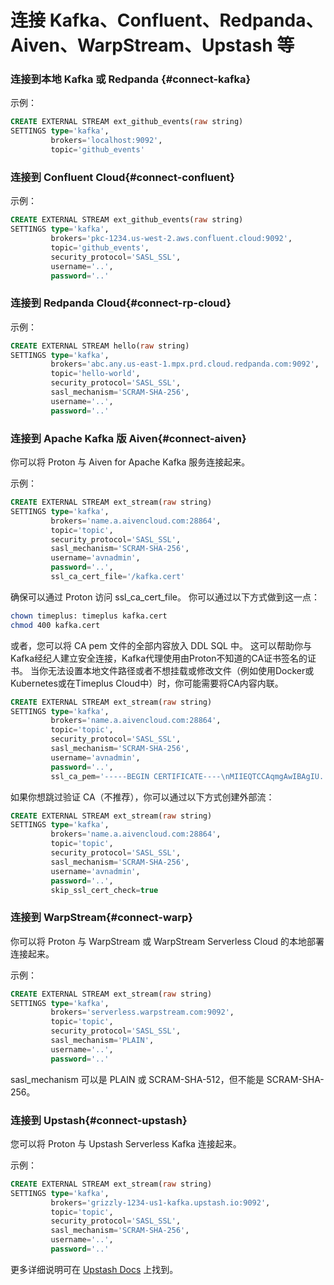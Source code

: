 # 连接 Kafka、Confluent、Redpanda、Aiven、WarpStream、Upstash 等

### 连接到本地 Kafka 或 Redpanda {#connect-kafka}

示例：

```sql
CREATE EXTERNAL STREAM ext_github_events(raw string)
SETTINGS type='kafka',
         brokers='localhost:9092',
         topic='github_events'
```

### 连接到 Confluent Cloud{#connect-confluent}

示例：

```sql
CREATE EXTERNAL STREAM ext_github_events(raw string)
SETTINGS type='kafka',
         brokers='pkc-1234.us-west-2.aws.confluent.cloud:9092',
         topic='github_events',
         security_protocol='SASL_SSL',
         username='..',
         password='..'
```

### 连接到 Redpanda Cloud{#connect-rp-cloud}

示例：

```sql
CREATE EXTERNAL STREAM hello(raw string)
SETTINGS type='kafka',
         brokers='abc.any.us-east-1.mpx.prd.cloud.redpanda.com:9092',
         topic='hello-world',
         security_protocol='SASL_SSL',
         sasl_mechanism='SCRAM-SHA-256',
         username='..',
         password='..'
```

### 连接到 Apache Kafka 版 Aiven{#connect-aiven}

你可以将 Proton 与 Aiven for Apache Kafka 服务连接起来。

示例：

```sql
CREATE EXTERNAL STREAM ext_stream(raw string)
SETTINGS type='kafka',
         brokers='name.a.aivencloud.com:28864',
         topic='topic',
         security_protocol='SASL_SSL',
         sasl_mechanism='SCRAM-SHA-256',
         username='avnadmin',
         password='..',
         ssl_ca_cert_file='/kafka.cert'
```

确保可以通过 Proton 访问 ssl_ca_cert_file。 你可以通过以下方式做到这一点：

```bash
chown timeplus: timeplus kafka.cert
chmod 400 kafka.cert
```

或者，您可以将 CA pem 文件的全部内容放入 DDL SQL 中。 这可以帮助你与Kafka经纪人建立安全连接，Kafka代理使用由Proton不知道的CA证书签名的证书。 当你无法设置本地文件路径或者不想挂载或修改文件（例如使用Docker或Kubernetes或在Timeplus Cloud中）时，你可能需要将CA内容内联。

```sql
CREATE EXTERNAL STREAM ext_stream(raw string)
SETTINGS type='kafka',
         brokers='name.a.aivencloud.com:28864',
         topic='topic',
         security_protocol='SASL_SSL',
         sasl_mechanism='SCRAM-SHA-256',
         username='avnadmin',
         password='..',
         ssl_ca_pem='-----BEGIN CERTIFICATE----\nMIIEQTCCAqmgAwIBAgIU..ph0szPew==\n-----END CERTIFICATE-----'
```

如果你想跳过验证 CA（不推荐），你可以通过以下方式创建外部流：

```sql
CREATE EXTERNAL STREAM ext_stream(raw string)
SETTINGS type='kafka',
         brokers='name.a.aivencloud.com:28864',
         topic='topic',
         security_protocol='SASL_SSL',
         sasl_mechanism='SCRAM-SHA-256',
         username='avnadmin',
         password='..',
         skip_ssl_cert_check=true
```

### 连接到 WarpStream{#connect-warp}

你可以将 Proton 与 WarpStream 或 WarpStream Serverless Cloud 的本地部署连接起来。

示例：

```sql
CREATE EXTERNAL STREAM ext_stream(raw string)
SETTINGS type='kafka',
         brokers='serverless.warpstream.com:9092',
         topic='topic',
         security_protocol='SASL_SSL',
         sasl_mechanism='PLAIN',
         username='..',
         password='..'
```

sasl_mechanism 可以是 PLAIN 或 SCRAM-SHA-512，但不能是 SCRAM-SHA-256。

### 连接到 Upstash{#connect-upstash}

您可以将 Proton 与 Upstash Serverless Kafka 连接起来。

示例：

```sql
CREATE EXTERNAL STREAM ext_stream(raw string)
SETTINGS type='kafka',
         brokers='grizzly-1234-us1-kafka.upstash.io:9092',
         topic='topic',
         security_protocol='SASL_SSL',
         sasl_mechanism='SCRAM-SHA-256',
         username='..',
         password='..'
```

更多详细说明可在 [Upstash Docs](https://upstash.com/docs/kafka/integrations/proton) 上找到。
